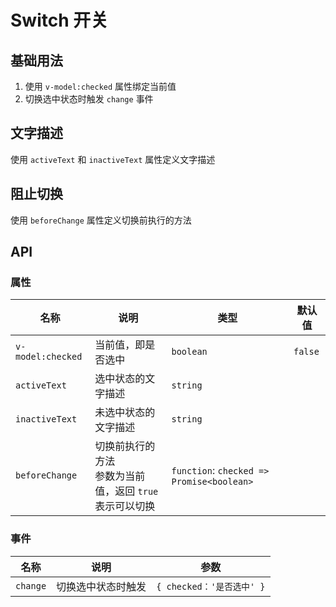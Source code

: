 # Switch 开关

## 基础用法

1. 使用 `v-model:checked` 属性绑定当前值
2. 切换选中状态时触发 `change` 事件

<preview path="./demos/basic.vue"></preview>

## 文字描述

使用 `activeText` 和 `inactiveText` 属性定义文字描述

<preview path="./demos/text.vue"></preview>

## 阻止切换

使用 `beforeChange` 属性定义切换前执行的方法

<preview path="./demos/before-change.vue"></preview>

## API

### 属性

| 名称              | 说明                                                         | 类型                                      | 默认值  |
| ----------------- | ------------------------------------------------------------ | ----------------------------------------- | ------- |
| `v-model:checked` | 当前值，即是否选中                                           | `boolean`                                 | `false` |
| `activeText`      | 选中状态的文字描述                                           | `string`                                  |         |
| `inactiveText`    | 未选中状态的文字描述                                         | `string`                                  |         |
| `beforeChange`    | 切换前执行的方法 <br> 参数为当前值，返回 `true` 表示可以切换 | `function`: `checked => Promise<boolean>` |         |

### 事件

| 名称     | 说明               | 参数                      |
| -------- | ------------------ | ------------------------- |
| `change` | 切换选中状态时触发 | `{ checked：'是否选中' }` |
